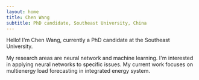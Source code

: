 ```yaml
---
layout: home
title: Chen Wang
subtitle: PhD candidate, Southeast University, China
---
```


Hello! I'm Chen Wang, currently a PhD candidate at the Southeast University.

My research areas are neural network and machine learning. I'm interested in applying neural networks to specific issues. My current work focuses on multienergy load forecasting in integrated energy system. 
